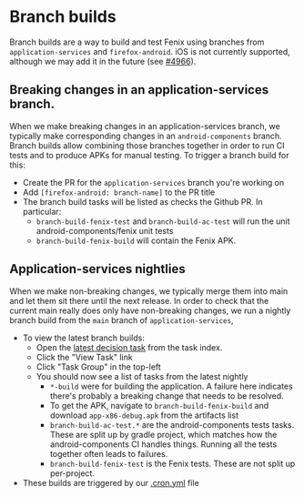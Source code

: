 # Branch builds

Branch builds are a way to build and test Fenix using branches from `application-services` and `firefox-android`.
iOS is not currently supported, although we may add it in the future (see [#4966](https://github.com/mozilla/application-services/issues/4966)).

## Breaking changes in an application-services branch.

 When we make breaking changes in an application-services branch, we typically make corresponding changes in an
 `android-components` branch.  Branch builds allow combining those branches together in order to run CI tests
 and to produce APKs for manual testing.  To trigger a branch build for this:

  - Create the PR for the `application-services` branch you're working on
  - Add `[firefox-android: branch-name]` to the PR title
  - The branch build tasks will be listed as checks the Github PR.  In particular:
    - `branch-build-fenix-test` and `branch-build-ac-test` will run the unit android-components/fenix unit tests
    - `branch-build-fenix-build` will contain the Fenix APK.

## Application-services nightlies

When we make non-breaking changes, we typically merge them into main and let them sit there until the next release. In
order to check that the current main really does only have non-breaking changes, we run a nightly branch build from the
`main` branch of `application-services`,

- To view the latest branch builds:
   - Open the [latest decision task](https://firefox-ci-tc.services.mozilla.com/tasks/index/project.application-services.v2.branch.main.latest.taskgraph/decision-nightly) from the task index.
   - Click the "View Task" link
   - Click "Task Group" in the top-left
   - You should now see a list of tasks from the latest nightly
     - `*-build` were for building the application.  A failure here indicates there's probably a breaking change that
       needs to be resolved.
     - To get the APK, navigate to `branch-build-fenix-build` and download `app-x86-debug.apk` from the artifacts list
     - `branch-build-ac-test.*` are the android-components tests tasks.  These are split up by gradle project, which matches
       how the android-components CI handles things.  Running all the tests together often leads to failures.
     - `branch-build-fenix-test` is the Fenix tests.  These are not split up per-project.
- These builds are triggered by our [.cron.yml](https://github.com/mozilla/application-services/blob/main/.cron.yml) file
